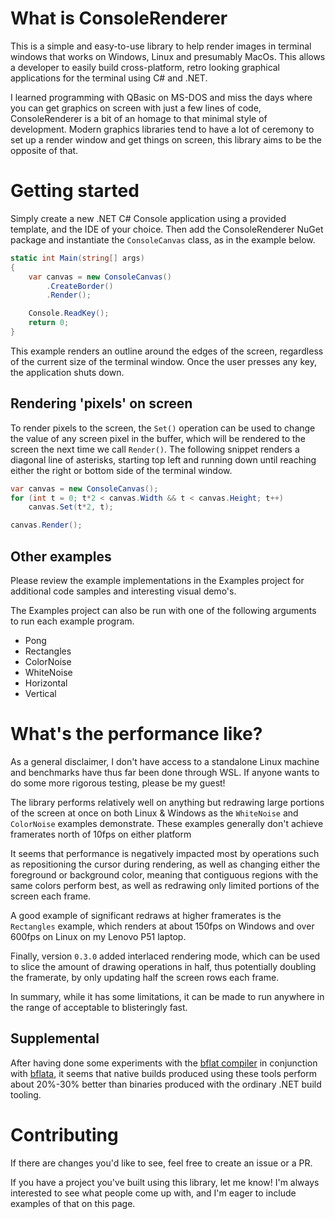 # What is ConsoleRenderer
This is a simple and easy-to-use library to help render images in terminal windows that works on Windows, Linux and presumably MacOs. This allows a developer to easily build cross-platform, retro looking graphical applications for the terminal using C# and .NET.

I learned programming with QBasic on MS-DOS and miss the days where you can get graphics on screen with just a few lines of code, ConsoleRenderer is a bit of an homage to that minimal style of development. Modern graphics libraries tend to have a lot of ceremony to set up a render window and get things on screen, this library aims to be the opposite of that.

# Getting started
Simply create a new .NET C# Console application using a provided template, and the IDE of your choice. Then add the ConsoleRenderer NuGet package and instantiate the `ConsoleCanvas` class, as in the example below.
```csharp
static int Main(string[] args)
{
	var canvas = new ConsoleCanvas()
		.CreateBorder()
		.Render();

	Console.ReadKey();
	return 0;
}
```
This example renders an outline around the edges of the screen, regardless of the current size of the terminal window. Once the user presses any key, the application shuts down.

## Rendering 'pixels' on screen
To render pixels to the screen, the `Set()` operation can be used to change the value of any screen pixel in the buffer, which will be rendered to the screen the next time we call `Render()`. The following snippet renders a diagonal line of asterisks, starting top left and running down until reaching either the right or bottom side of the terminal window.
```csharp
var canvas = new ConsoleCanvas();
for (int t = 0; t*2 < canvas.Width && t < canvas.Height; t++)
	canvas.Set(t*2, t);

canvas.Render();
```

## Other examples
Please review the example implementations in the Examples project for additional code samples and interesting visual demo's.

The Examples project can also be run with one of the following arguments to run each example program.
- Pong
- Rectangles
- ColorNoise
- WhiteNoise
- Horizontal
- Vertical

# What's the performance like?
As a general disclaimer, I don't have access to a standalone Linux machine and benchmarks have thus far been done through WSL. If anyone wants to do some more rigorous testing, please be my guest!

The library performs relatively well on anything but redrawing large portions of the screen at once on both Linux & Windows as the `WhiteNoise` and `ColorNoise` examples demonstrate. These examples generally don't achieve framerates north of 10fps on either platform

It seems that performance is negatively impacted most by operations such as repositioning the cursor during rendering, as well as changing either the foreground or background color, meaning that contiguous regions with the same colors perform best, as well as redrawing only limited portions of the screen each frame. 

A good example of significant redraws at higher framerates is the `Rectangles` example, which renders at about 150fps on Windows and over 600fps on Linux on my Lenovo P51 laptop.

Finally, version `0.3.0` added interlaced rendering mode, which can be used to slice the amount of drawing operations in half, thus potentially doubling the framerate, by only updating half the screen rows each frame.

In summary, while it has some limitations, it can be made to run anywhere in the range of acceptable to blisteringly fast.

## Supplemental

After having done some experiments with the [bflat compiler](https://github.com/bflattened/bflat) in conjunction with [bflata](https://github.com/xiaoyuvax/bflata), it seems that native builds produced using these tools perform about 20%-30% better than binaries produced with the ordinary .NET build tooling.

# Contributing
If there are changes you'd like to see, feel free to create an issue or a PR.

If you have a project you've built using this library, let me know! I'm always interested to see what people come up with, and I'm eager to include examples of that on this page.
